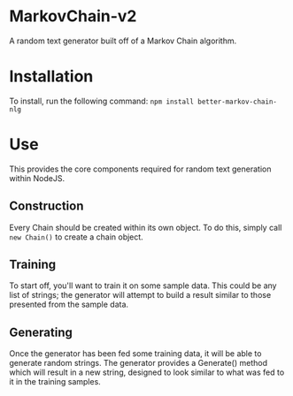 # MarkovChain-v2
A random text generator built off of a Markov Chain algorithm.

# Installation
To install, run the following command:
`npm install better-markov-chain-nlg`

# Use
This provides the core components required for random text generation within NodeJS.

## Construction
Every Chain should be created within its own object. To do this, simply call `new Chain()` to create a chain object.

## Training
To start off, you'll want to train it on some sample data. This could be any list of strings; the generator will attempt to build a result similar to those presented from the sample data.

## Generating
Once the generator has been fed some training data, it will be able to generate random strings.
The generator provides a Generate() method which will result in a new string, designed to look similar to what was fed to it in the training samples.
